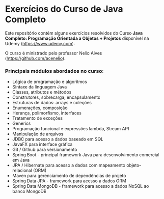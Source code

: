 # Exercícios do Curso de Java Completo

Este repositório contém alguns exercícios resolvidos do Curso **Java Completo: Programação Orientada a Objetos + Projetos** disponível na Udemy (https://www.udemy.com).

O curso é ministrado pelo professor Nelio Alves (https://github.com/acenelio).

### Principais módulos abordados no curso:
- Lógica de programação e algoritmos
- Sintaxe da linguagem Java
- Classes, atributos e métodos
- Construtores, sobrecarga, encapsulamento
- Estruturas de dados: arrays e coleções
- Enumerações, composição
- Herança, polimorfismo, interfaces
- Tratamento de exceções
- Generics
- Programação funcional e expressões lambda, Stream API
- Manipulação de arquivos
- JDBC para acesso a dados baseado em SQL
- JavaFX para interface gráfica
- Git / Github para versionamento
- Spring Boot - principal framework Java para desenvolvimento comercial em Java
- JPA / Hibernate para acesso a dados com mapeamento objeto-relacional (ORM)
- Maven para gerenciamento de dependências de projeto
- Spring Data JPA - framework para acesso a dados ORM
- Spring Data MongoDB - framework para acesso a dados NoSQL ao banco MongoDB
